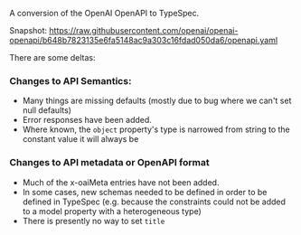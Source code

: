 A conversion of the OpenAI OpenAPI to TypeSpec.

Snapshot: https://raw.githubusercontent.com/openai/openai-openapi/b648b7823135e6fa5148ac9a303c16fdad050da6/openapi.yaml

There are some deltas:

### Changes to API Semantics:

- Many things are missing defaults (mostly due to bug where we can't set null defaults)
- Error responses have been added.
- Where known, the `object` property's type is narrowed from string to the constant value it will always be

### Changes to API metadata or OpenAPI format

- Much of the x-oaiMeta entries have not been added.
- In some cases, new schemas needed to be defined in order to be defined in TypeSpec (e.g. because the constraints could not be added to a model property with a heterogeneous type)
- There is presently no way to set `title`
